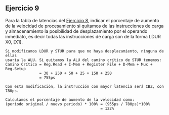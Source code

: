 ## Ejercicio 9
Para la tabla de latencias del [Ejercicio 8](./ej08.md), indicar el porcentaje de aumento de la velocidad de procesamiento si quitamos de las instrucciones de carga y almacenamiento la posibilidad de desplazamiento por el operando inmediato, es decir todas las instrucciones de carga son de la forma LDUR X0, [X1].
```
Si modificamos LDUR y STUR para que no haya desplazamiento, ninguna de ellas
usaría la ALU. Si quitamos la ALU del camino crítico de STUR tenemos:
Camino Crítico = Reg.Read + I-Mem + Register File + D-Mem + Mux + Reg.Setup
               = 30 + 250 + 50 + 25 + 150 + 250
               = 755ps

Con esta modificación, la instrucción con mayor latencia será CBZ, con 780ps.

Calculamos el porcentaje de aumento de la velocidad como: 
(periodo original / nuevo periodo) * 100% = (955ps / 780ps)*100%
                                          = 122%
```